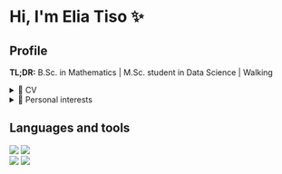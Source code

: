 # Hi, I'm Elia Tiso ✨

## Profile

**TL;DR:** B.Sc. in Mathematics | M.Sc. student in Data Science | Walking

<details>
<summary>📃 CV </summary>

## Education

- 📖 **Mathematics**\
👓 *Bachelor (EQF 6)*\
📆 2019 - 2023\
📍 **University of Padua** - Padua, Italy\
📋 *Thesis: [Mathematical models for human mobility patterns: gravity model versus radiation model](https://thesis.unipd.it/handle/20.500.12608/50176)*

- 📖 **Data Science (Biological Data ANalysis)**\
🕶 *Master (EQF 7)*\
📆 2023 - present\
📍 **University of Padua** - Padua, Italy

## Experience

- 👨‍💻 **Sales Clerk**\
📆 06/2020 - 10/2020\
📍 **IPERTOSANO** - Montecchio Maggiore, Italy\
📆 01/2023 - 07/2023\
📍 **LIDL** - Vicenza, Italy

- 👨‍💻 **Mathematics Expert**\
📆 03/2024 - 05/2024\
📆 09/2024 - 10/2024\
🗒 Development of innovative and engaging lectures for secondary school students prone to school dropout or with substantial educational gaps in Mathematics\
📍 **I.C. Muttoni** - Sarego, Italy

- 👨‍💻 **STEM Tutor**\
📆 09/2024 - 11/2024\
🗒 Tutor within training courses in the STEM field (ENVIRONMENTAL BIOMONITORING, CODING with SCRATCH)\
📍 **I.C. Muttoni** - Sarego, Italy
📆 09/2024 - 11/2024\
🗒 Tutor within training courses in the STEM field (MICROSCOPY)\
📍 **I.S. Atestino** - Este, Italy
</details>

<details>
<summary>🧳 Personal interests </summary>
  
- ⛰ Orienteering, walking, mountains
- 🎮 League of Legends
</details>

## Languages and tools

<img src="https://img.shields.io/badge/Python-FFD43B?style=for-the-badge&logo=python&logoColor=blue" /> <img src="https://img.shields.io/badge/R-276DC3?style=for-the-badge&logo=r&logoColor=white" />   
<img src="https://img.shields.io/badge/LaTeX-47A141?style=for-the-badge&logo=LaTeX&logoColor=white" /> <img src="https://img.shields.io/badge/Overleaf-47A141?style=for-the-badge&logo=Overleaf&logoColor=white" />

<!--
**eliadata/eliadata** is a ✨ _special_ ✨ repository because its `README.md` (this file) appears on your GitHub profile.

Here are some ideas to get you started:

- 🔭 I’m currently working on ...
- 🌱 I’m currently learning ...
- 👯 I’m looking to collaborate on ...
- 🤔 I’m looking for help with ...
- 💬 Ask me about ...
- 📫 How to reach me: ...
- 😄 Pronouns: ...
- ⚡ Fun fact: ...
-->
